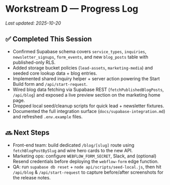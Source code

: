 # Workstream D — Progress Log

_Last updated: 2025-10-20_

## ✅ Completed This Session
- Confirmed Supabase schema covers `service_types`, `inquiries`, `newsletter_signups`, `form_events`, and new `blog_posts` table with published-only RLS.
- Added storage bucket policies (`lead-assets`, `marketing-media`) and seeded core lookup data + blog entries.
- Implemented shared inquiry helper + server action powering the Start Build form and `/api/start-request`.
- Wired blog data fetching via Supabase REST (`fetchPublishedBlogPosts`, `/api/blog`) and exposed a live preview section on the marketing home page.
- Dropped local seed/cleanup scripts for quick lead + newsletter fixtures.
- Documented the full integration surface (`docs/supabase-integration.md`) and refreshed `.env.example` files.

## 🔜 Next Steps
- Front-end team: build dedicated `/blog/[slug]` route using `fetchBlogPostBySlug` and wire hero cards to the new API.
- Marketing ops: configure `WEBFLOW_FORM_SECRET`, Slack, and (optional) Resend credentials before deploying the `webflow-form` edge function.
- QA: run `supabase db reset` + `node api/scripts/seed-local.js`, then hit `/api/blog` & `/api/start-request` to capture before/after screenshots for the release notes.
